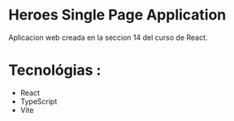 # Heroes Single Page Application
Aplicacion web creada en la seccion 14 del curso de React.

# Tecnológias :
- React
- TypeScript
- Vite